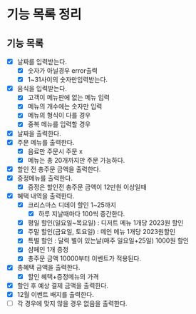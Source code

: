 # 기능 목록 정리

## 기능 목록

- [x]  날짜를 입력받는다.
    - [x]  숫자가 아닐경우 error출력
    - [x]  1~31사이의 숫자만입력받는다.
- [x]  음식을 입력받는다.
    - [x]  고객이 메뉴판에 없는 메뉴 입력
    - [x]  메뉴의 개수에는 숫자만 입력
    - [x]  메뉴의 형식이 다를 경우
    - [x]  중복 메뉴를 입력할 경우
- [x] 날짜을 출력한다.
- [x] 주문 메뉴를 출력한다.
    - [x]  음료만 주문시 주문 x
    - [x]  메뉴는 총 20개까지만 주문 가능하다.
- [x]  할인 전 총주문 금액을 출력한다.
- [x]  증정메뉴를 출력한다.
    - [x]  증정은 할인전 총주문 금액이 12만원 이상일때
- [x]  혜택 내역을 출력한다.
    - [x]  크리스마스 디데이 할인 1~25까지
        - [x]  하루 지날때마다 100씩 증간한다.
    - [x]  평일 할인(일요일~목요일) : 디저트 메뉴 1개당 2023원 할인
    - [x]  주말 할인(금요일, 토요일) : 메인 메뉴 1개당 2023원할인
    - [x]  특별 할인 : 달력 별이 있는날(매주 일요일+25일) 1000원 할인
    - [x]  샴페인 1개 증정
    - [x]  총주문 금액 10000부터 이벤트가 적용된다.
- [x]  총혜택 금액을 출력한다.
    - [x]  할인 혜택+증정메뉴의 가격
- [x]  할인 후 예상 결제 금액을 출력한다.
- [x]  12월 이벤트 배지를 출력한다.
- [ ] 각 경우에 맞지 않을 경우 없음을 출력한다.